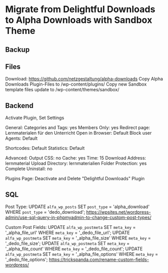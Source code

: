 # Migrate from Delightful Downloads to Alpha Downloads with Sandbox Theme

## Backup

## Files
Download: https://github.com/netzgestaltung/alpha-downloads
Copy Alpha Downloads Plugin-Files to /wp-content/plugins/
Copy new Sandbox template files update to /wp-content/themes/sandbox/

## Backend
Activate Plugin, Set Settings

General:
Categories and Tags: yes
Members Only: yes
Redirect page: Lernmaterialen für den Unterricht
Open in Browser: Default
Block user Agents: Default

Shortcodes: Default
Statistics: Default

Advanced:
Output CSS: no
Cache: yes
Time: 15
Download Address: lernmaterial
Upload Directory: lernmaterialien
Folder Protection: yes
Complete Uninstall: no

Plugins Page: 
Deactivate and Delete "Delightful Downloads" Plugin

## SQL
Post Type:
UPDATE `alfa_wp_posts` SET `post_type` = 'alpha_download' WHERE `post_type` = 'dedo_download';
https://wpsites.net/wordpress-admin/use-sql-query-in-phpmyadmin-to-change-custom-post-types/

Custom Post Fields:
UPDATE `alfa_wp_postmeta` SET `meta_key` = '_alpha_file_url' WHERE `meta_key` = '_dedo_file_url';
UPDATE `alfa_wp_postmeta` SET `meta_key` = '_alpha_file_size' WHERE `meta_key` = '_dedo_file_size';
UPDATE `alfa_wp_postmeta` SET `meta_key` = '_alpha_file_count' WHERE `meta_key` = '_dedo_file_count';
UPDATE `alfa_wp_postmeta` SET `meta_key` = '_alpha_file_options' WHERE `meta_key` = '_dedo_file_options';
https://trickspanda.com/rename-custom-fields-wordpress/
























